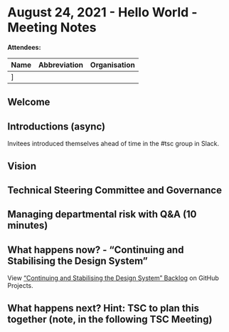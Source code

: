 # August 24, 2021 - Hello World - Meeting Notes

**Attendees:** 

| Name | Abbreviation | Organisation |
| - | - | - |
]  |  |

## Welcome

## Introductions (async)

Invitees introduced themselves ahead of time in the #tsc group in Slack.

## Vision

## Technical Steering Committee and Governance

## Managing departmental risk with Q&A (10 minutes)

## What happens now? - “Continuing and Stabilising the Design System”

View [“Continuing and Stabilising the Design System” Backlog](https://www.google.com/url?q=https://github.com/orgs/designsystemau/projects/4?add_cards_query%3Dis%253Aopen&sa=D&source=calendar&usd=2&usg=AOvVaw0pnd9DcTX1uSVSweUZ5bk5) on GitHub Projects. 

## What happens next? Hint: TSC to plan this together (note, in the following TSC Meeting)

